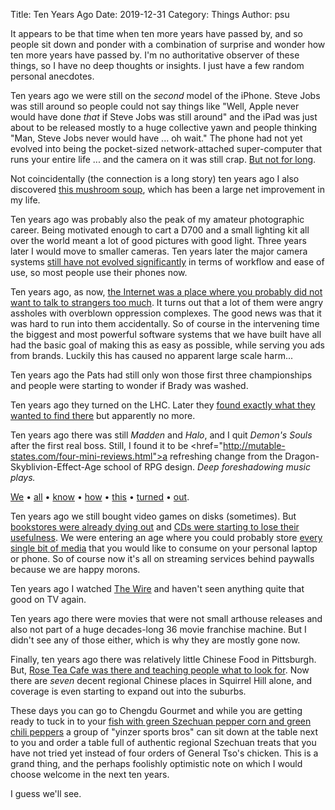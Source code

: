 Title: Ten Years Ago
Date: 2019-12-31
Category: Things
Author: psu

It appears to be that time when ten more years have passed by, and so people sit down and ponder with a combination of surprise and wonder how ten more years have passed by. I'm no authoritative observer of these things, so I have no deep thoughts or insights. I just have a few random personal anecdotes.

Ten years ago we were still on the *second* model of the iPhone. Steve Jobs was still around so people could not say things like "Well, Apple never would have done *that* if Steve Jobs was still around" and the iPad was just about to be released mostly to a huge collective yawn and people thinking "Man, Steve Jobs never would have ... oh wait." The phone had not yet evolved into being the pocket-sized network-attached super-computer that runs your entire life ... and the camera on it was still crap. <a href="http://mutable-states.com/the-walking-dead.html">But not for long</a>.

Not coincidentally (the connection is a long story) ten years ago I also discovered <a href="http://mutable-states.com/dinner-in-half-an-hour-mushroom-soup.html">this mushroom soup</a>, which has been a large net improvement in my life.

Ten years ago was probably also the peak of my amateur photographic career. Being motivated enough to cart a D700 and a small lighting kit all over the world meant a lot of good pictures with good light. Three years later I would move to smaller cameras. Ten years later the major camera systems <a href="http://mutable-states.com/this-is-why-they-continue-to-fail.html">still have not evolved significantly</a> in terms of workflow and ease of use, so most people use their phones now.

Ten years ago, as now, <a href="http://mutable-states.com/anti-social-social-networking.html">the Internet was a place where you probably did not want to talk to strangers too much</a>. It turns out that a lot of them were angry assholes with overblown oppression complexes. The good news was that it was hard to run into them accidentally. So of course in the intervening time the biggest and most powerful software systems that we have built have all had the basic goal of making this as easy as possible, while serving you ads from brands. Luckily this has caused no apparent large scale harm...

Ten years ago the Pats had still only won those first three championships and people were starting to wonder if Brady was washed.

Ten years ago they turned on the LHC. Later they <a href="http://mutable-states.com/reading-physics.html">found exactly what they wanted to find there</a> but apparently no more.

Ten years ago there was still *Madden* and *Halo*, and I quit *Demon's Souls* after the first real boss. Still, I found it to be <href="http://mutable-states.com/four-mini-reviews.html">a refreshing change</a> from the Dragon-Skyblivion-Effect-Age school of RPG design. *Deep foreshadowing music plays.*

<a href="http://mutable-states.com/dark-souls-ate-my-brain.html">We</a> &bull; <a href="http://mutable-states.com/suck-like-me-a-guide-to-dark-souls-pvp.html">all</a> &bull; <a href="http://mutable-states.com/summer-of-dark-souls-ii.html">know</a> &bull; <a href="http://mutable-states.com/the-blood-red-moon-in-yharnam.html">how</a> &bull; <a href="http://mutable-states.com/the-orphan-and-me-final-words-on-bloodborne.html">this</a> &bull; <a href="http://mutable-states.com/blood-souls.html">turned</a> &bull; <a href="http://mutable-states.com/summer-of-dark-souls-remastered.html">out</a>.

Ten years ago we still bought video games on disks (sometimes). But <a href="http://mutable-states.com/jumped-the-shark.html">bookstores were already dying out</a> and <a href="http://mutable-states.com/lose-the-disk.html">CDs were starting to lose their usefulness</a>. We were entering an age where you could probably store <a href="http://mutable-states.com/the-digital-desert-island.html">every single bit of media</a> that you would like to consume on your personal laptop or phone. So of course now it's all on streaming services behind paywalls because we are happy morons.

Ten years ago I watched <a href="http://mutable-states.com/the-wire.html">The Wire</a> and haven't seen anything quite that good on TV again.

Ten years ago there were movies that were not small arthouse releases and also not part of a huge decades-long 36 movie franchise machine. But I didn't see any of those either, which is why they are mostly gone now.

Finally, ten years ago there was relatively little Chinese Food in Pittsburgh. But, <a href="http://mutable-states.com/the-rose-tea-effect.html">Rose Tea Cafe was there and teaching people what to look for</a>. Now there are *seven* decent regional Chinese places in Squirrel Hill alone, and coverage is even starting to expand out into the suburbs. 

These days you can go to Chengdu Gourmet and while you are getting ready to tuck in to your <a href="images/IMG_9569.jpg" title="fish">fish with green Szechuan pepper corn and green chili peppers</a> a group of "yinzer sports bros" can sit down at the table next to you and order a table full of authentic regional Szechuan treats that you have not tried yet instead of four orders of General Tso's chicken. This is a grand thing, and the perhaps foolishly optimistic note on which I would choose welcome in the next ten years.

I guess we'll see.

